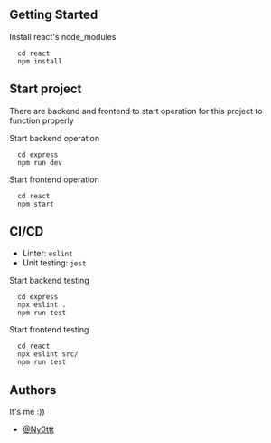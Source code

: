
## Getting Started

Install react's node_modules

```
  cd react
  npm install
```
    
## Start project

There are backend and frontend to start operation for this project to function properly

Start backend operation
```
  cd express
  npm run dev
```

Start frontend operation
```
  cd react
  npm start
```
## CI/CD


- Linter: `eslint`
- Unit testing: `jest`

Start backend testing
```
  cd express
  npx eslint .
  npm run test

```

Start frontend testing
```
  cd react
  npx eslint src/
  npm run test
```


## Authors

It's me :))
- [@Ny0ttt](https://github.com/Ny0ttt)

